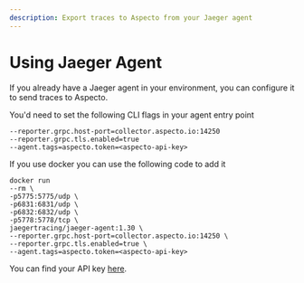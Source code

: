 ```yaml
---
description: Export traces to Aspecto from your Jaeger agent
---
```


# Using Jaeger Agent

If you already have a Jaeger agent in your environment, you can configure it to send traces to Aspecto.

You'd need to set the following CLI flags in your agent entry point

```
--reporter.grpc.host-port=collector.aspecto.io:14250
--reporter.grpc.tls.enabled=true
--agent.tags=aspecto.token=<aspecto-api-key>
```

If you use docker you can use the following code to add it&#x20;

```
docker run
--rm \
-p5775:5775/udp \
-p6831:6831/udp \
-p6832:6832/udp \
-p5778:5778/tcp \
jaegertracing/jaeger-agent:1.30 \
--reporter.grpc.host-port=collector.aspecto.io:14250 \
--reporter.grpc.tls.enabled=true \
--agent.tags=aspecto.token=<aspecto-api-key>
```

You can find your API key [here](https://app.aspecto.io/app/integration/api-key).
